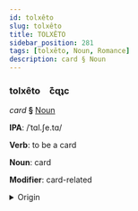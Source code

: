 ```yaml
---
id: tolxêto
slug: tolxêto
title: TOLXÊTO
sidebar_position: 281
tags: [tolxêto, Noun, Romance]
description: card § Noun
---
```


### tolxêto&emsp;<span kind="abugida">c͊ɋʇc</span>

*card* **§** [Noun](../../tags/Noun)

**IPA**: /ˈtɑl.ʃe.tɑ/

**Verb**: to be a card

**Noun**: card

**Modifier**: card-related

<details>
    <summary>Origin</summary>
    Galician tarxeta [taɾʃeta]<br/>
    <em>Romance Language Family</em>
</details>